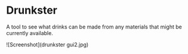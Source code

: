 # Drunkster
A tool to see what drinks can be made from any materials that might be currently available.

![Screenshot](drunkster gui2.jpg)
